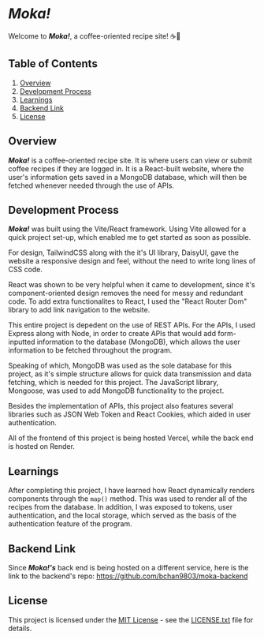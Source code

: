 # <em><strong>Moka!</strong></em>

Welcome to <em><strong>Moka!</strong></em>, a coffee-oriented recipe site! ☕🥐

## Table of Contents

1. [Overview](#overview)
2. [Development Process](#development-process)
3. [Learnings](#learnings)
4. [Backend Link](#backend-link)
5. [License](#license)

## Overview

<em><strong>Moka!</strong></em> is a coffee-oriented recipe site. It is where users can view or submit coffee recipes if they are logged in. It is a React-built website, where the user's information gets saved in a MongoDB database, which will then be fetched whenever needed through the use of APIs.

## Development Process

<em><strong>Moka!</strong></em> was built using the Vite/React framework. Using Vite allowed for a quick project set-up, which enabled me to get started as soon as possible.

For design, TailwindCSS along with the it's UI library, DaisyUI, gave the website a responsive design and feel, without the need to write long lines of CSS code.

React was shown to be very helpful when it came to development, since it's component-oriented design removes the need for messy and redundant code. To add extra functionalites to React, I used the "React Router Dom" library to add link navigation to the website.

This entire project is depedent on the use of REST APIs. For the APIs, I used Express along with Node, in order to create APIs that would add form-inputted information to the database (MongoDB), which allows the user information to be fetched throughout the program.

Speaking of which, MongoDB was used as the sole database for this project, as it's simple structure allows for quick data transmission and data fetching, which is needed for this project. The JavaScript library, Mongoose, was used to add MongoDB functionality to the project.

Besides the implementation of APIs, this project also features several libraries such as JSON Web Token and React Cookies, which aided in user authentication.

All of the frontend of this project is being hosted Vercel, while the back end is hosted on Render.

## Learnings

After completing this project, I have learned how React dynamically renders components through the `map()` method. This was used to render all of the recipes from the database. In addition, I was exposed to tokens, user authentication, and the local storage, which served as the basis of the authentication feature of the program.

## Backend Link
Since <em><strong>Moka!'s</strong></em> back end is being hosted on a different service, here is the link to the backend's repo: https://github.com/bchan9803/moka-backend

## License

This project is licensed under the [MIT License](LICENSE.txt) - see the [LICENSE.txt](LICENSE.txt) file for details.
